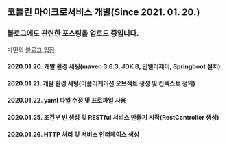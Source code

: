 ## 코틀린 마이크로서비스 개발(Since 2021. 01. 20.)

### 블로그에도 관련한 포스팅을 업로드 중입니다.

박민의 [블로그 입장](https://blog.naver.com/pplm1042)

#### 2020.01.20. 개발 환경 세팅(maven 3.6.3, JDK 8, 인텔리제이, Springboot 설치)
#### 2020.01.21. 개발 환경 세팅(어플리케이션 오브젝트 생성 및 컨텍스트 정의)
#### 2020.01.22. yaml 파일 수정 및 프로파일 사용
#### 2020.01.25. 조건부 빈 생성 및 RESTful 서비스 만들기 시작(RestController 생성)
#### 2020.01.26. HTTP 처리 및 서비스 인터페이스 생성
